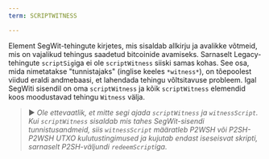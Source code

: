 ```yaml
---
term: SCRIPTWITNESS

---
```

Element SegWit-tehingute kirjetes, mis sisaldab allkirju ja avalikke võtmeid, mis on vajalikud tehingus saadetud bitcoinide avamiseks. Sarnaselt Legacy-tehingute `scriptSig`iga ei ole `scriptWitness` siiski samas kohas. See osa, mida nimetatakse "tunnistajaks" (inglise keeles `*witness*`), on tõepoolest viidud eraldi andmebaasi, et lahendada tehingu võltsitavuse probleem. Igal SegWiti sisendil on oma `scriptWitness` ja kõik `scriptWitness` elemendid koos moodustavad tehingu `Witness` välja.

> ► *Ole ettevaatlik, et mitte segi ajada `scriptWitness` ja `witnessScript`. Kui `scriptWitness` sisaldab mis tahes SegWit-sisendi tunnistusandmeid, siis `witnessScript` määratleb P2WSH või P2SH-P2WSH UTXO kulutustingimused ja kujutab endast iseseisvat skripti, sarnaselt P2SH-väljundi `redeemScript`iga.*